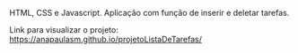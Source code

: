 HTML, CSS e Javascript. Aplicação com função de inserir e deletar tarefas.

Link para visualizar o projeto: https://anapaulasm.github.io/projetoListaDeTarefas/
